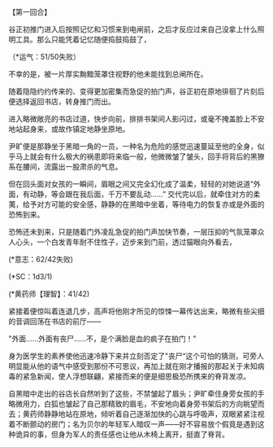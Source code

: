 【第一回合】

谷正初推门进入后按照记忆和习惯来到电闸前，之后才反应过来自己没拿上什么照明工具。那么只能凭着记忆随便捣鼓捣鼓了，

（*运气：51/50失败）

不幸的是，被一片厚实黝黯笼罩住视野的他未能找到总闸所在。

随着隐隐约约传来的、变得更加密集而急促的拍门声，谷正初在原地徘徊了片刻后便选择返回书店，转身推门而出。

进入略微敞亮的书店过道，快步向前，排排书架间人影闪过，或毫不掩盖脸上不安地站起身来，或故作镇定地静坐原地。

尹旷便是那静坐于黑暗一角的一员，一种名为危险的感觉迅速蔓延至他的全身，似乎马上就会有什么极大的祸患即将来临一般，他微微皱了皱头，回手将背后的黑獠系在腰间，流露出一股肃杀的气息。

但在回头面对女孩的一瞬间，眉眼之间又完全幻化成了温柔，轻轻的对她说道“外面，有动静，等会跟在我后面，千万不要乱动……”
交代完以后，就牵住对方的柔荑，给予对方可能的安全感，静静的在黑暗中坐着，等待电力的恢复亦或是外面的恐怖到来。

恐怖还未到来，只是随着门外凌乱急促的拍门声加快节奏，一层压抑的气氛笼罩众人心头，一个白发青年耐不住性子，迈步来到门前，透过猫眼向外看去，

(*意志：62/42失败)

(*SC：1d3/1)

(*黄药师【理智】：41/42)

紧接着便惊叫着连退几步，高声将他刚才所见的惊悚一幕传达出来，略微有些尖细的音调回荡在书店的前厅——

"外面......外面有丧尸......不，是个满脸是血的疯子在拍门！"

身为医学生的素养使他迅速冷静下来并立刻否定了"丧尸“这个可怕的猜测，可旁人明显能从他的语气中感受到那份不可思议，再加上就在刚才播报的那起关于未知病毒的紧急新闻，使人浮想联翩，紧接而来的便是细思极恐所携来的脊背发凉。

自黑暗中走出的谷店长自然听到了这些，不禁皱起了眉头；尹旷牵住身旁女孩的手略微用力，白狐也皱起了自己那精致的眉毛，不安地向着身旁书架后的方向眺望而去；黄药师静静地站在原地，倾听着自己逐渐加快的心跳与呼吸声，双眼紧紧注视着不断颤动的房门；名为贝尔的年轻军人暗叹一声——好不容易放个假竟是遇到这种诡异的事，但身为军人的责任感也让他从木椅上离开，挺直了脊背。



